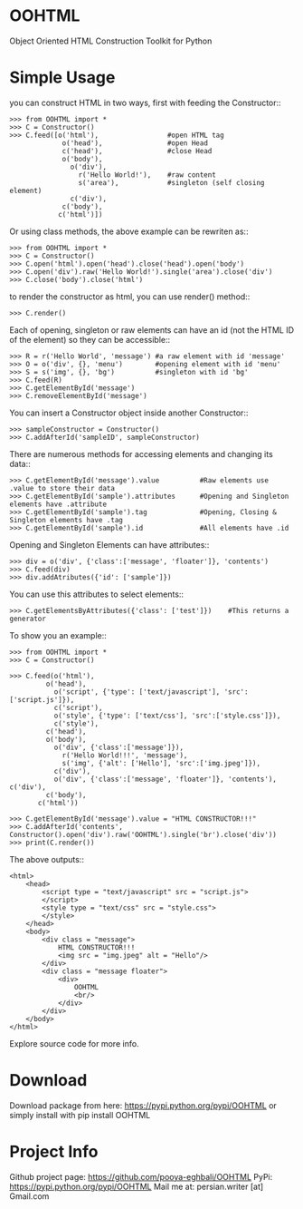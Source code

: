 # OOHTML
Object Oriented HTML Construction Toolkit for Python

Simple Usage
============

you can construct HTML in two ways, first with feeding the Constructor::

    >>> from OOHTML import *
    >>> C = Constructor()
    >>> C.feed([o('html'),                 #open HTML tag
                 o('head'),                #open Head
                 c('head'),                #close Head
                 o('body'),
                   o('div'),
                     r('Hello World!'),    #raw content
                     s('area'),            #singleton (self closing element)
                   c('div'),
                 c('body'),
                c('html')])

Or using class methods, the above example can be rewriten as::

    >>> from OOHTML import *
    >>> C = Constructor()
    >>> C.open('html').open('head').close('head').open('body')
    >>> C.open('div').raw('Hello World!').single('area').close('div')
    >>> C.close('body').close('html')

to render the constructor as html, you can use render() method::

    >>> C.render()

Each of opening, singleton or raw elements can have an id (not the HTML ID of the element) so they can be accessible::

    >>> R = r('Hello World', 'message') #a raw element with id 'message'
    >>> O = o('div', {}, 'menu')        #opening element with id 'menu'
    >>> S = s('img', {}, 'bg')          #singleton with id 'bg'
    >>> C.feed(R)
    >>> C.getElementById('message')
    >>> C.removeElementById('message')
    
You can insert a Constructor object inside another Constructor::

    >>> sampleConstructor = Constructor()
    >>> C.addAfterId('sampleID', sampleConstructor)

There are numerous methods for accessing elements and changing its data::

    >>> C.getElementById('message').value          #Raw elements use .value to store their data
    >>> C.getElementById('sample').attributes      #Opening and Singleton elements have .attribute
    >>> C.getElementById('sample').tag             #Opening, Closing & Singleton elements have .tag
    >>> C.getElementById('sample').id              #All elements have .id

Opening and Singleton Elements can have attributes::

    >>> div = o('div', {'class':['message', 'floater']}, 'contents')
    >>> C.feed(div)
    >>> div.addAtributes({'id': ['sample']})

You can use this attributes to select elements::

    >>> C.getElementsByAttributes({'class': ['test']})    #This returns a generator
    
To show you an example::

    >>> from OOHTML import *
    >>> C = Constructor()
     
    >>> C.feed(o('html'),
             o('head'),
               o('script', {'type': ['text/javascript'], 'src':['script.js']}),
               c('script'),
               o('style', {'type': ['text/css'], 'src':['style.css']}),
               c('style'),
             c('head'),
             o('body'),
               o('div', {'class':['message']}),
                 r('Hello World!!!', 'message'),
                 s('img', {'alt': ['Hello'], 'src':['img.jpeg']}),
               c('div'),
               o('div', {'class':['message', 'floater']}, 'contents'), c('div'),
             c('body'),
           c('html'))
           
    >>> C.getElementById('message').value = "HTML CONSTRUCTOR!!!"
    >>> C.addAfterId('contents', Constructor().open('div').raw('OOHTML').single('br').close('div'))
    >>> print(C.render())

The above outputs::

    <html>
        <head>
            <script type = "text/javascript" src = "script.js">
            </script>
            <style type = "text/css" src = "style.css">
            </style>
        </head>
        <body>
            <div class = "message">
                HTML CONSTRUCTOR!!!
                <img src = "img.jpeg" alt = "Hello"/>
            </div>
            <div class = "message floater">
                <div>
                    OOHTML
                    <br/>
                </div>
            </div>
        </body>
    </html>

Explore source code for more info.

Download
========

Download package from here: https://pypi.python.org/pypi/OOHTML or simply install with pip install OOHTML

Project Info
============

Github project page: https://github.com/pooya-eghbali/OOHTML
PyPi: https://pypi.python.org/pypi/OOHTML
Mail me at: persian.writer [at] Gmail.com
